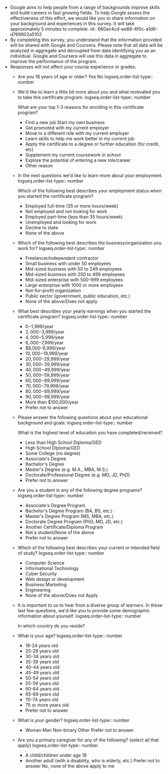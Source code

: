 - Google aims to help people from a range of backgrounds improve skills and build careers in fast growing fields. To help Google assess the effectiveness of this effort, we would like you to share information on your background and experiences in this survey. It will take approximately 5 minutes to complete. 
  id:: 660ac4cd-ee89-4f0c-a1d6-d769802a5102
- By completing this survey, you understand that the information provided will be shared with Google and Coursera. Please note that all data will be analyzed in aggregate and decoupled from data identifying you as an individual. Google and Coursera will use this data in aggregate to improve the performance of the program.
- Responses will not affect your course experience or grades.
	- Are you 18 years of age or older? Yes No
	  logseq.order-list-type:: number
	- We'd like to learn a little bit more about you and what motivated you to take this certificate program. 
	  logseq.order-list-type:: number
	  
	  What are your top 1-3 reasons for enrolling in this certificate program?
		- Find a new job Start my own business
		- Get promoted with my current employer
		- Move to a different role with my current employer
		- Learn skills to help me work better in my current job
		- Apply the certificate to a degree or further education (for credit, etc)
		- Supplement my current coursework in school
		- Explore the potential of entering a new role/career
		- Other reason
	- In the next questions we'd like to learn more about your employment. 
	  logseq.order-list-type:: number
	  
	  Which of the following best describes your employment status when you started the certificate program?
		- Employed full-time (35 or more hours/week)
		- Not employed and not looking for work
		- Employed part-time (less than 35 hours/week)
		- Unemployed and looking for work
		- Decline to state
		- None of the above
	- Which of the following best describes the business/organization you work for? 
	  logseq.order-list-type:: number
		- Freelancer/independent contractor
		- Small business with under 50 employees
		- Mid-sized business with 50 to 249 employees
		- Mid-sized business with 250 to 499 employees
		- Mid-sized enterprise with 500-999 employees
		- Large enterprise with 1000 or more employees
		- Not-for-profit organization
		- Public sector (government, public education, etc.)
		- None of the above/Does not apply
	- What best describes your yearly earnings when you started the certificate program? 
	  logseq.order-list-type:: number
		- $0-$1,999/year
		- $2,000-$3,999/year
		- $4,000-$5,999/year
		- $6,000-$7,999/year
		- $8,000-9,999/year
		- $10,000-$19,999/year
		- $20,000-$29,999/year
		- $30,000-$39,999/year
		- $40,000-$49,999/year
		- $50,000-$59,999/year
		- $60,000-$69,999/year
		- $70,000-$79,999/year
		- $80,000-$89,999/year
		- $90,000-$99,999/year
		- More than $100,000/year
		- Prefer not to answer
	- Please answer the following questions about your educational background and goals: 
	  logseq.order-list-type:: number
	  
	  What is the highest level of education you have completed/received?
		- Less than High School Diploma/GED
		- High School Diploma/GED
		- Some College (no degree)
		- Associate's Degree
		- Bachelor's Degree
		- Master's Degree (e.g. M.A., MBA, M.S.)
		- Doctorate/Professional Degree (e.g. MD, JD, PhD)
		- Prefer not to answer
	- Are you a student in any of the following degree programs? 
	  logseq.order-list-type:: number
		- Associate's Degree Program
		- Bachelor's Degree Program (BA, BS, etc.)
		- Master's Degree Program (MS, MBA, etc.)
		- Doctorate Degree Program (PhD, MD, JD, etc.)
		- Another Certificate/Diploma Program
		- Not a student/None of the above
		- Prefer not to answer
	- Which of the following best describes your current or intended field of study? 
	  logseq.order-list-type:: number
		- Computer Science
		- Informational Technology
		- Cyber Security
		- Web design or development
		- Business Marketing
		- Engineering
		- None of the above/Does not Apply
	- It is important to us to hear from a diverse group of learners. In these last few questions, we'd like you to provide some demographic information about yourself.
	  logseq.order-list-type:: number
	  
	  In which country do you reside?
	- What is your age? 
	  logseq.order-list-type:: number
		- 18-24 years old
		- 25-29 years old
		- 30-34 years old
		- 35-39 years old
		- 40-44 years old
		- 45-49 years old
		- 50-54 years old
		- 55-59 years old
		- 60-64 years old
		- 65-69 years old
		- 70-74 years old
		- 75 or more years old
		- Prefer not to answer
	- What is your gender? 
	  logseq.order-list-type:: number
		- Woman Man Non-binary Other Prefer not to answer
	- Are you a primary caregiver for any of the following? (select all that apply) 
	  logseq.order-list-type:: number
		- A child/children under age 18
		- Another adult (with a disability, who is elderly, etc.) Prefer not to answer No, none of the above apply to me
